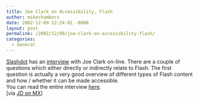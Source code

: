 ```yaml
---
title: Joe Clark on Accessibility, Flash
author: mikechambers
date: 2002-12-09 12:24:01 -0800
layout: post
permalink: /2002/12/09/joe-clark-on-accessibility-flash/
categories:
  - General
---
```



[Slashdot][1] has an [interview][2] with Joe Clark on-line. There are a couple of questions which either directly or indirectly relate to Flash. The first question is actually a very good overview of different types of Flash content and how / whether it can be made accessible.  
You can read the entire interview [here][2].  
[via [JD on MX][3]]

 [1]: http://www.slashdot.org
 [2]: http://interviews.slashdot.org/interviews/02/12/09/1446221.shtml?tid=95
 [3]: http://jdmx.blogspot.com/2002_12_08_jdmx_archive.html#85735047